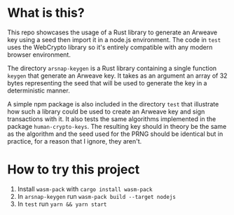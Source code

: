 # What is this?

This repo showcases the usage of a Rust library to generate an Arweave key using a seed then import
it in a node.js environment. The code in `test` uses the WebCrypto library so it's entirely
compatible with any modern browser environment.

The directory `arsnap-keygen` is a Rust library containing a single function `keygen`
that generate an Arweave key. It takes as an argument an array of 32 bytes representing the seed
that will be used to generate the key in a deterministic manner.

A simple npm package is also included in the directory `test` that illustrate how such a library
could be used to create an Arweave key and sign transactions with it. It also tests the same
algorithms implemented in the package `human-crypto-keys`. The resulting key should in theory be
the same as the algorithm and the seed used for the PRNG should be identical but in practice, for a
reason that I ignore, they aren't.

# How to try this project

1. Install `wasm-pack` with `cargo install wasm-pack`
1. In `arsnap-keygen` run `wasm-pack build --target nodejs`
1. In `test` run `yarn && yarn start`
